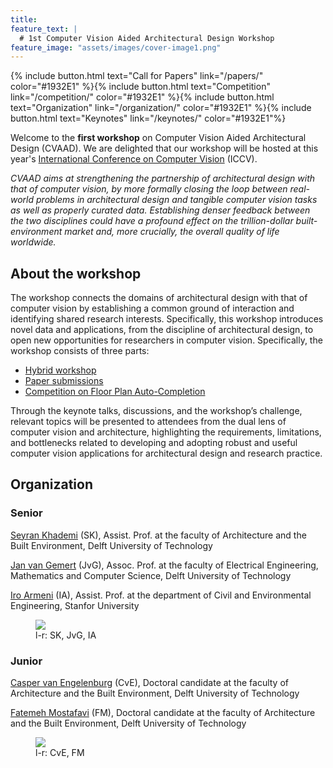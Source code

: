 ```yaml
---
title:
feature_text: |
  # 1st Computer Vision Aided Architectural Design Workshop
feature_image: "assets/images/cover-image1.png"
---
```


{% include button.html text="Call for Papers" link="/papers/" color="#1932E1" %}{% include button.html text="Competition" link="/competition/" color="#1932E1" %}{% include button.html text="Organization" link="/organization/" color="#1932E1" %}{% include button.html text="Keynotes" link="/keynotes/" color="#1932E1"%}

<!---color blue: #7382EF, dark green: #8DAB7F, light green: #CFEE9D, pink: #ff54b0, color dark blue: #1932E1 --->


Welcome to the **first workshop** on Computer Vision Aided Architectural Design (CVAAD). We are delighted that our workshop will be hosted at this year's [International Conference on Computer Vision](https://iccv2023.thecvf.com/) (ICCV).

*CVAAD aims at strengthening the partnership of architectural design with that of computer vision, by more formally closing the loop between real-world problems in architectural design and tangible computer vision tasks as well as properly curated data. Establishing denser feedback between the two disciplines could have a profound effect on the trillion-dollar built-environment market and, more crucially, the overall quality of life worldwide.*

## About the workshop

The workshop connects the domains of architectural design with that of computer vision by establishing a common ground of interaction and identifying shared research interests. Specifically, this workshop introduces novel data and applications, from the discipline of architectural design, to open new opportunities for researchers in computer vision. Specifically, the workshop consists of three parts:

- [Hybrid workshop](/schedule/)
- [Paper submissions](/papers/)
- [Competition on Floor Plan Auto-Completion](/competition/)

Through the keynote talks, discussions, and the workshop’s challenge, relevant topics will be presented to attendees from the dual lens of computer vision and architecture, highlighting the requirements, limitations, and bottlenecks related to developing and adopting robust and useful computer vision applications for architectural design and research practice.

## Organization

### Senior

[Seyran Khademi](https://www.tudelft.nl/ewi/over-de-faculteit/afdelingen/intelligent-systems/pattern-recognition-bioinformatics/computer-vision-lab/people/seyran-khademi) (SK), Assist. Prof. at the faculty of Architecture and the Built Environment, Delft University of Technology

[Jan van Gemert](https://www.tudelft.nl/ewi/over-de-faculteit/afdelingen/intelligent-systems/pattern-recognition-bioinformatics/computer-vision-lab/people/jan-van-gemert) (JvG), Assoc. Prof. at the faculty of Electrical Engineering, Mathematics and Computer Science, Delft University of Technology

[Iro Armeni](https://profiles.stanford.edu/iro-armeni?releaseVersion=10.5.2) (IA), Assist. Prof. at the department of Civil and Environmental Engineering, Stanfor University

<figure>
    <img src= "assets/images/senior-photos.png" width=auto height=auto >
    <figcaption> l-r: SK, JvG, IA </figcaption>
</figure>

### Junior

[Casper van Engelenburg](https://www.tudelft.nl/staff/c.c.j.vanengelenburg/?cHash=a72f1da92639fa8301893a08d4b49da1) (CvE), Doctoral candidate at the faculty of Architecture and the Built Environment, Delft University of Technology

[Fatemeh Mostafavi](https://www.tudelft.nl/staff/f.mostafavi/?cHash=db57104f8776c2a1522b91c039845e84) (FM), Doctoral candidate at the faculty of Architecture and the Built Environment, Delft University of Technology

<figure>
    <img src= "assets/images/junior-photos.png" width=auto height=auto >
    <figcaption> l-r: CvE, FM </figcaption>
</figure>